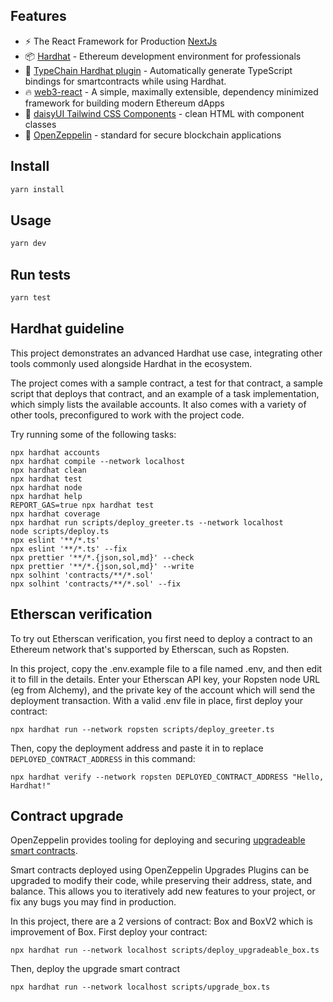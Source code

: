

## Features

- ⚡️ The React Framework for Production [NextJs](https://https://nextjs.org//)
- 📦 [Hardhat](https://hardhat.org/) - Ethereum development environment for professionals
- 🦾 [TypeChain Hardhat plugin](https://github.com/ethereum-ts/TypeChain/tree/master/packages/hardhat) - Automatically generate TypeScript bindings for smartcontracts while using Hardhat.
- 🔥 [web3-react](https://github.com/NoahZinsmeister/web3-react/) - A simple, maximally extensible, dependency minimized framework for building modern Ethereum dApps
- 🎨 [daisyUI Tailwind CSS Components](https://daisyui.com/) - clean HTML with component classes
- 🎨 [OpenZeppelin](https://docs.openzeppelin.com/contracts/4.x/) - standard for secure blockchain applications

## Install

```sh
yarn install
```

## Usage

```sh
yarn dev
```

## Run tests

```sh
yarn test
```

## Hardhat guideline

This project demonstrates an advanced Hardhat use case, integrating other tools commonly used alongside Hardhat in the ecosystem.

The project comes with a sample contract, a test for that contract, a sample script that deploys that contract, and an example of a task implementation, which simply lists the available accounts. It also comes with a variety of other tools, preconfigured to work with the project code.

Try running some of the following tasks:

```shell
npx hardhat accounts
npx hardhat compile --network localhost
npx hardhat clean
npx hardhat test
npx hardhat node
npx hardhat help
REPORT_GAS=true npx hardhat test
npx hardhat coverage
npx hardhat run scripts/deploy_greeter.ts --network localhost
node scripts/deploy.ts
npx eslint '**/*.ts'
npx eslint '**/*.ts' --fix
npx prettier '**/*.{json,sol,md}' --check
npx prettier '**/*.{json,sol,md}' --write
npx solhint 'contracts/**/*.sol'
npx solhint 'contracts/**/*.sol' --fix
```

## Etherscan verification

To try out Etherscan verification, you first need to deploy a contract to an Ethereum network that's supported by Etherscan, such as Ropsten.

In this project, copy the .env.example file to a file named .env, and then edit it to fill in the details. Enter your Etherscan API key, your Ropsten node URL (eg from Alchemy), and the private key of the account which will send the deployment transaction. With a valid .env file in place, first deploy your contract:

```shell
npx hardhat run --network ropsten scripts/deploy_greeter.ts
```

Then, copy the deployment address and paste it in to replace `DEPLOYED_CONTRACT_ADDRESS` in this command:

```shell
npx hardhat verify --network ropsten DEPLOYED_CONTRACT_ADDRESS "Hello, Hardhat!"
```

## Contract upgrade

OpenZeppelin provides tooling for deploying and securing [upgradeable smart contracts](https://docs.openzeppelin.com/learn/upgrading-smart-contracts).

Smart contracts deployed using OpenZeppelin Upgrades Plugins can be upgraded to modify their code, while preserving their address, state, and balance. This allows you to iteratively add new features to your project, or fix any bugs you may find in production.

In this project, there are a 2 versions of contract: Box and BoxV2 which is improvement of Box. First deploy your contract:

```shell
npx hardhat run --network localhost scripts/deploy_upgradeable_box.ts
```

Then, deploy the upgrade smart contract

```shell
npx hardhat run --network localhost scripts/upgrade_box.ts
```

